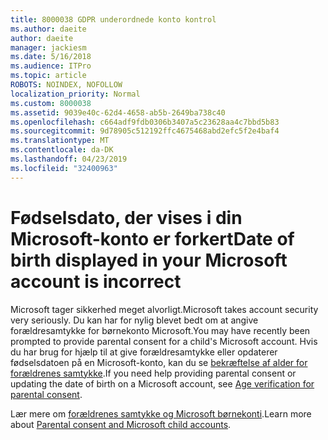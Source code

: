 ```yaml
---
title: 8000038 GDPR underordnede konto kontrol
ms.author: daeite
author: daeite
manager: jackiesm
ms.date: 5/16/2018
ms.audience: ITPro
ms.topic: article
ROBOTS: NOINDEX, NOFOLLOW
localization_priority: Normal
ms.custom: 8000038
ms.assetid: 9039e40c-62d4-4658-ab5b-2649ba738c40
ms.openlocfilehash: c664adf9fdb0306b3407a5c23628aa4c7bbd5b83
ms.sourcegitcommit: 9d78905c512192ffc4675468abd2efc5f2e4baf4
ms.translationtype: MT
ms.contentlocale: da-DK
ms.lasthandoff: 04/23/2019
ms.locfileid: "32400963"
---
```

# <a name="date-of-birth-displayed-in-your-microsoft-account-is-incorrect"></a><span data-ttu-id="da0a8-102">Fødselsdato, der vises i din Microsoft-konto er forkert</span><span class="sxs-lookup"><span data-stu-id="da0a8-102">Date of birth displayed in your Microsoft account is incorrect</span></span>

<span data-ttu-id="da0a8-103">Microsoft tager sikkerhed meget alvorligt.</span><span class="sxs-lookup"><span data-stu-id="da0a8-103">Microsoft takes account security very seriously.</span></span> <span data-ttu-id="da0a8-104">Du kan har for nylig blevet bedt om at angive forældresamtykke for børnekonto Microsoft.</span><span class="sxs-lookup"><span data-stu-id="da0a8-104">You may have recently been prompted to provide parental consent for a child's Microsoft account.</span></span> <span data-ttu-id="da0a8-105">Hvis du har brug for hjælp til at give forældresamtykke eller opdaterer fødselsdatoen på en Microsoft-konto, kan du se [bekræftelse af alder for forældrenes samtykke](https://go.microsoft.com/fwlink/p/?linkid=874364).</span><span class="sxs-lookup"><span data-stu-id="da0a8-105">If you need help providing parental consent or updating the date of birth on a Microsoft account, see [Age verification for parental consent](https://go.microsoft.com/fwlink/p/?linkid=874364).</span></span>
  
<span data-ttu-id="da0a8-106">Lær mere om [forældrenes samtykke og Microsoft børnekonti](https://go.microsoft.com/fwlink/p/?linkid=874365).</span><span class="sxs-lookup"><span data-stu-id="da0a8-106">Learn more about [Parental consent and Microsoft child accounts](https://go.microsoft.com/fwlink/p/?linkid=874365).</span></span>
  

